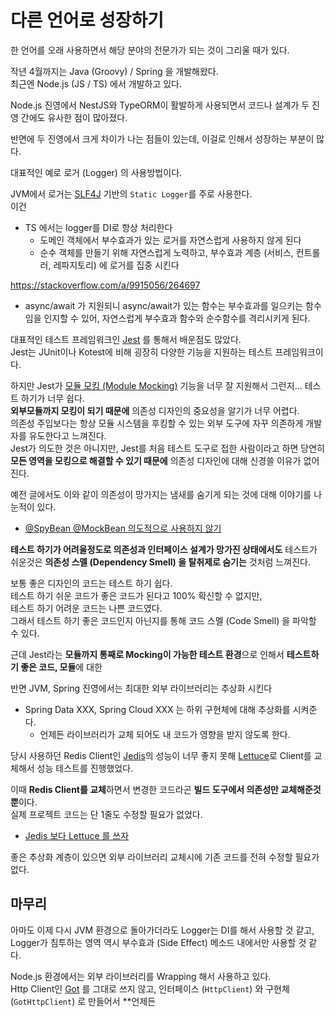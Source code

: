 # 다른 언어로 성장하기

한 언어를 오래 사용하면서 해당 분야의 전문가가 되는 것이 그리울 때가 있다.

작년 4월까지는 Java (Groovy) / Spring 을 개발해왔다.  
최근엔 Node.js (JS / TS) 에서 개발하고 있다.  
  
Node.js 진영에서 NestJS와 TypeORM이 활발하게 사용되면서 코드나 설계가 두 진영 간에도 유사한 점이 많아졌다.  
  
반면에 두 진영에서 크게 차이가 나는 점들이 있는데, 이걸로 인해서 성장하는 부분이 많다.  
  
대표적인 예로 로거 (Logger) 의 사용방법이다.  
  
JVM에서 로거는 [SLF4J](https://www.slf4j.org/) 기반의 `Static Logger`를 주로 사용한다.  
이건 

* TS 에서는 logger를 DI로 항상 처리한다
	* 도메인 객체에서 부수효과가 있는 로거를 자연스럽게 사용하지 않게 된다
	* 순수 객체를 만들기 위해 자연스럽게 노력하고, 부수효과 계층 (서비스, 컨트롤러, 레파지토리) 에 로거를 집중 시킨다

https://stackoverflow.com/a/9915056/264697

* async/await 가 지원되니 async/await가 있는 함수는 부수효과를 일으키는 함수임을 인지할 수 있어, 자연스럽게 부수효과 함수와 순수함수를 격리시키게 된다.

대표적인 테스트 프레임워크인 [Jest](https://jestjs.io/) 를 통해서 배운점도 많았다.  
Jest는 JUnit이나 Kotest에 비해 굉장히 다양한 기능을 지원하는 테스트 프레임워크이다.  

하지만 Jest가 [모듈 모킹 (Module Mocking)](https://www.daleseo.com/jest-mock-modules/) 기능을 너무 잘 지원해서 그런지... 테스트 하기가 너무 쉽다.  
**외부모듈까지 모킹이 되기 때문에** 의존성 디자인의 중요성을 알기가 너무 어렵다.  
의존성 주입보다는 항상 모듈 시스템을 후킹할 수 있는 외부 도구에 자꾸 의존하게 개발자를 유도한다고 느껴진다.  
Jest가 의도한 것은 아니지만, Jest를 처음 테스트 도구로 접한 사람이라고 하면 당연히 **모든 영역을 모킹으로 해결할 수 있기 때문에** 의존성 디자인에 대해 신경쓸 이유가 없어진다.  

예전 글에서도 이와 같이 의존성이 망가지는 냄새를 숨기게 되는 것에 대해 이야기를 나눈적이 있다. 

* [@SpyBean @MockBean 의도적으로 사용하지 않기](https://jojoldu.tistory.com/320)

**테스트 하기가 어려울정도로 의존성과 인터페이스 설계가 망가진 상태에서도** 테스트가 쉬운것은 **의존성 스멜 (Dependency Smell) 을 탈취제로 숨기는** 것처럼 느껴진다. 

보통 좋은 디자인의 코드는 테스트 하기 쉽다.  
테스트 하기 쉬운 코드가 좋은 코드가 된다고 100% 확신할 수 없지만,  
테스트 하기 어려운 코드는 나쁜 코드였다.  
그래서 테스트 하기 좋은 코드인지 아닌지를 통해 코드 스멜 (Code Smell) 을 파악할 수 있다.  
  
근데 Jest라는 **모듈까지 통째로 Mocking이 가능한 테스트 환경**으로 인해서 
**테스트하기 좋은 코드, 모듈**에 대한 


반면 
JVM, Spring 진영에서는 최대한 외부 라이브러리는 추상화 시킨다

* Spring Data XXX, Spring Cloud XXX 는 하위 구현체에 대해 추상화를 시켜준다.
  * 언제든 라이브러리가 교체 되어도 내 코드가 영향을 받지 않도록 한다.



당시 사용하던 Redis Client인 [Jedis](https://github.com/redis/jedis)의 성능이 너무 좋지 못해 [Lettuce](https://lettuce.io/)로 Client를 교체해서 성능 테스트를 진행했었다.  
  
이때 **Redis Client를 교체**하면서 변경한 코드라곤 **빌드 도구에서 의존성만 교체해준것뿐**이다.  
실제 프로젝트 코드는 단 1줄도 수정할 필요가 없었다.  

* [Jedis 보다 Lettuce 를 쓰자](https://jojoldu.tistory.com/418)

좋은 추상화 계층이 있으면 외부 라이브러리 교체시에 기존 코드를 전혀 수정할 필요가 없다.

## 마무리

아마도 이제 다시 JVM 환경으로 돌아가더라도 Logger는 DI를 해서 사용할 것 같고, Logger가 침투하는 영역 역시 부수효과 (Side Effect) 메소드 내에서만 사용할 것 같다.  

Node.js 환경에서는 외부 라이브러리를 Wrapping 해서 사용하고 있다.  
Http Client인 [Got](https://www.npmjs.com/package/got) 를 그대로 쓰지 않고, 인터페이스 (`HttpClient`) 와 구현체 (`GotHttpClient`) 로 만들어서 **언제든 
